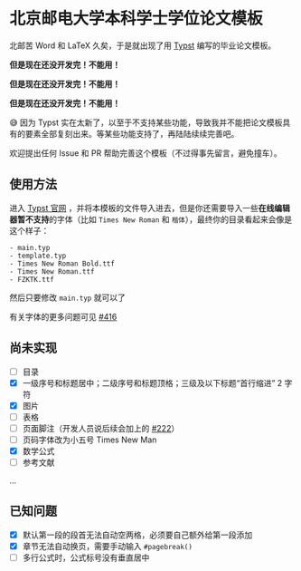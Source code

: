 # 北京邮电大学本科学士学位论文模板

北邮苦 Word 和 LaTeX 久矣，于是就出现了用 [Typst](https://github.com/typst/typst) 编写的毕业论文模板。

**但是现在还没开发完！不能用！**

**但是现在还没开发完！不能用！**

**但是现在还没开发完！不能用！**

😅 因为 Typst 实在太新了，以至于不支持某些功能，导致我并不能把论文模板具有的要素全部复刻出来。等某些功能支持了，再陆陆续续完善吧。

欢迎提出任何 Issue 和 PR 帮助完善这个模板（不过得事先留言，避免撞车）。



## 使用方法

进入 [Typst 官网](https://typst.app/) ，并将本模板的文件导入进去，但是你还需要导入一些**在线编辑器暂不支持**的字体（比如 `Times New Roman` 和 `楷体`），最终你的目录看起来会像是这个样子：

```
- main.typ
- template.typ
- Times New Roman Bold.ttf
- Times New Roman.ttf
- FZKTK.ttf
```

然后只要修改 `main.typ` 就可以了

有关字体的更多问题可见 [#416](https://github.com/typst/typst/issues/416)

## 尚未实现

- [ ] 目录
- [x] 一级序号和标题居中；二级序号和标题顶格；三级及以下标题“首行缩进” 2 字符
- [x] 图片
- [ ] 表格
- [ ] 页面脚注（开发人员说后续会加上的 [#222](https://github.com/typst/typst/discussions/222)）
- [ ] 页码字体改为小五号 Times New Man
- [x] 数学公式
- [ ] 参考文献

...



## 已知问题

- [x] 默认第一段的段首无法自动空两格，必须要自己额外给第一段添加
- [x] 章节无法自动换页，需要手动输入 `#pagebreak()` 
- [ ] 多行公式时，公式标号没有垂直居中